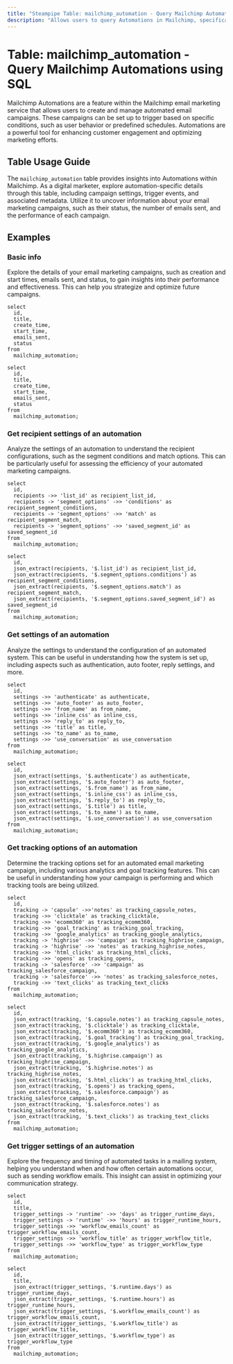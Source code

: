 ```yaml
---
title: "Steampipe Table: mailchimp_automation - Query Mailchimp Automations using SQL"
description: "Allows users to query Automations in Mailchimp, specifically the details of each automation, providing insights into email marketing campaigns and their performance."
---
```


# Table: mailchimp_automation - Query Mailchimp Automations using SQL

Mailchimp Automations are a feature within the Mailchimp email marketing service that allows users to create and manage automated email campaigns. These campaigns can be set up to trigger based on specific conditions, such as user behavior or predefined schedules. Automations are a powerful tool for enhancing customer engagement and optimizing marketing efforts.

## Table Usage Guide

The `mailchimp_automation` table provides insights into Automations within Mailchimp. As a digital marketer, explore automation-specific details through this table, including campaign settings, trigger events, and associated metadata. Utilize it to uncover information about your email marketing campaigns, such as their status, the number of emails sent, and the performance of each campaign.

## Examples

### Basic info
Explore the details of your email marketing campaigns, such as creation and start times, emails sent, and status, to gain insights into their performance and effectiveness. This can help you strategize and optimize future campaigns.

```sql+postgres
select
  id,
  title,
  create_time,
  start_time,
  emails_sent,
  status
from
  mailchimp_automation;
```

```sql+sqlite
select
  id,
  title,
  create_time,
  start_time,
  emails_sent,
  status
from
  mailchimp_automation;
```

### Get recipient settings of an automation
Analyze the settings of an automation to understand the recipient configurations, such as the segment conditions and match options. This can be particularly useful for assessing the efficiency of your automated marketing campaigns.

```sql+postgres
select
  id,
  recipients ->> 'list_id' as recipient_list_id,
  recipients -> 'segment_options' ->> 'conditions' as recipient_segment_conditions,
  recipients -> 'segment_options' ->> 'match' as recipient_segment_match,
  recipients -> 'segment_options' ->> 'saved_segment_id' as saved_segment_id
from
  mailchimp_automation;
```

```sql+sqlite
select
  id,
  json_extract(recipients, '$.list_id') as recipient_list_id,
  json_extract(recipients, '$.segment_options.conditions') as recipient_segment_conditions,
  json_extract(recipients, '$.segment_options.match') as recipient_segment_match,
  json_extract(recipients, '$.segment_options.saved_segment_id') as saved_segment_id
from
  mailchimp_automation;
```

### Get settings of an automation
Analyze the settings to understand the configuration of an automated system. This can be useful in understanding how the system is set up, including aspects such as authentication, auto footer, reply settings, and more.

```sql+postgres
select
  id,
  settings ->> 'authenticate' as authenticate,
  settings ->> 'auto_footer' as auto_footer,
  settings ->> 'from_name' as from_name,
  settings ->> 'inline_css' as inline_css,
  settings ->> 'reply_to' as reply_to,
  settings ->> 'title' as title,
  settings ->> 'to_name' as to_name,
  settings ->> 'use_conversation' as use_conversation
from
  mailchimp_automation;
```

```sql+sqlite
select
  id,
  json_extract(settings, '$.authenticate') as authenticate,
  json_extract(settings, '$.auto_footer') as auto_footer,
  json_extract(settings, '$.from_name') as from_name,
  json_extract(settings, '$.inline_css') as inline_css,
  json_extract(settings, '$.reply_to') as reply_to,
  json_extract(settings, '$.title') as title,
  json_extract(settings, '$.to_name') as to_name,
  json_extract(settings, '$.use_conversation') as use_conversation
from
  mailchimp_automation;
```

### Get tracking options of an automation
Determine the tracking options set for an automated email marketing campaign, including various analytics and goal tracking features. This can be useful in understanding how your campaign is performing and which tracking tools are being utilized.

```sql+postgres
select
  id,
  tracking -> 'capsule' ->>'notes' as tracking_capsule_notes,
  tracking ->> 'clicktale' as tracking_clicktale,
  tracking ->> 'ecomm360' as tracking_ecomm360,
  tracking ->> 'goal_tracking' as tracking_goal_tracking,
  tracking ->> 'google_analytics' as tracking_google_analytics,
  tracking -> 'highrise' ->> 'campaign' as tracking_highrise_campaign,
  tracking -> 'highrise' ->> 'notes' as tracking_highrise_notes,
  tracking ->> 'html_clicks' as tracking_html_clicks,
  tracking ->> 'opens' as tracking_opens,
  tracking -> 'salesforce' ->> 'campaign' as tracking_salesforce_campaign,
  tracking -> 'salesforce' ->> 'notes' as tracking_salesforce_notes,
  tracking ->> 'text_clicks' as tracking_text_clicks
from
  mailchimp_automation;
```

```sql+sqlite
select
  id,
  json_extract(tracking, '$.capsule.notes') as tracking_capsule_notes,
  json_extract(tracking, '$.clicktale') as tracking_clicktale,
  json_extract(tracking, '$.ecomm360') as tracking_ecomm360,
  json_extract(tracking, '$.goal_tracking') as tracking_goal_tracking,
  json_extract(tracking, '$.google_analytics') as tracking_google_analytics,
  json_extract(tracking, '$.highrise.campaign') as tracking_highrise_campaign,
  json_extract(tracking, '$.highrise.notes') as tracking_highrise_notes,
  json_extract(tracking, '$.html_clicks') as tracking_html_clicks,
  json_extract(tracking, '$.opens') as tracking_opens,
  json_extract(tracking, '$.salesforce.campaign') as tracking_salesforce_campaign,
  json_extract(tracking, '$.salesforce.notes') as tracking_salesforce_notes,
  json_extract(tracking, '$.text_clicks') as tracking_text_clicks
from
  mailchimp_automation;
```

### Get trigger settings of an automation
Explore the frequency and timing of automated tasks in a mailing system, helping you understand when and how often certain automations occur, such as sending workflow emails. This insight can assist in optimizing your communication strategy.

```sql+postgres
select
  id,
  title,
  trigger_settings -> 'runtime' ->> 'days' as trigger_runtime_days,
  trigger_settings -> 'runtime' ->> 'hours' as trigger_runtime_hours,
  trigger_settings ->> 'workflow_emails_count' as trigger_workflow_emails_count,
  trigger_settings ->> 'workflow_title' as trigger_workflow_title,
  trigger_settings ->> 'workflow_type' as trigger_workflow_type
from
  mailchimp_automation;
```

```sql+sqlite
select
  id,
  title,
  json_extract(trigger_settings, '$.runtime.days') as trigger_runtime_days,
  json_extract(trigger_settings, '$.runtime.hours') as trigger_runtime_hours,
  json_extract(trigger_settings, '$.workflow_emails_count') as trigger_workflow_emails_count,
  json_extract(trigger_settings, '$.workflow_title') as trigger_workflow_title,
  json_extract(trigger_settings, '$.workflow_type') as trigger_workflow_type
from
  mailchimp_automation;
```